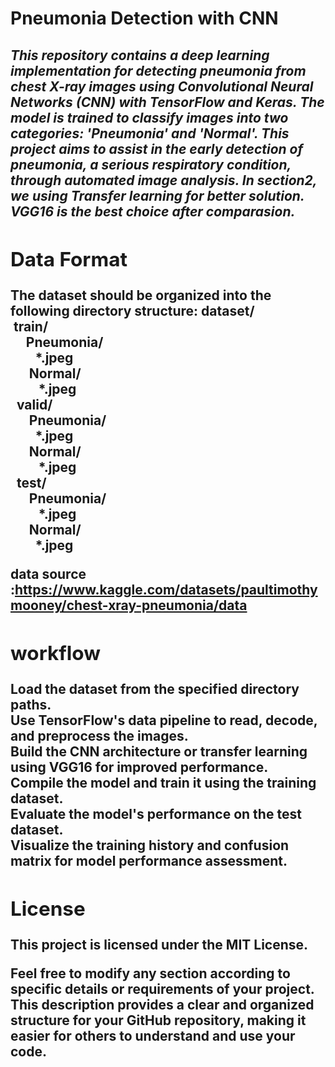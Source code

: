 <h1>Pneumonia Detection with CNN </h1>
<h2><Overview</h2>
<h5>
This repository contains a deep learning implementation for detecting pneumonia from chest X-ray images using Convolutional Neural Networks (CNN) with TensorFlow and Keras. The model is trained to classify images into two categories: 'Pneumonia' and 'Normal'. This project aims to assist in the early detection of pneumonia, a serious respiratory condition, through automated image analysis.
In section2, we using Transfer learning for better solution. VGG16 is the best choice after comparasion.
</h5>
<h2>Data Format</h2>
The dataset should be organized into the following directory structure:
dataset/<br>
    &nbsp;train/<br>
        &nbsp;&nbsp;&nbsp;&nbsp;&nbsp;Pneumonia/<br>
            &nbsp;&nbsp;&nbsp;&nbsp;&nbsp;&nbsp;&nbsp;&nbsp;*.jpeg<br>
       &nbsp;&nbsp;&nbsp;&nbsp;&nbsp; Normal/<br>
          &nbsp;&nbsp;&nbsp;&nbsp;&nbsp;&nbsp;&nbsp;&nbsp;  *.jpeg<br>
   &nbsp; valid/<br>
       &nbsp;&nbsp;&nbsp;&nbsp;&nbsp; Pneumonia/<br>
            &nbsp;&nbsp;&nbsp;&nbsp;&nbsp;&nbsp;&nbsp;&nbsp;*.jpeg<br>
      &nbsp;&nbsp;&nbsp;&nbsp;&nbsp;  Normal/<br>
          &nbsp;&nbsp;&nbsp;&nbsp;&nbsp;&nbsp;&nbsp;&nbsp;  *.jpeg<br>
   &nbsp; test/<br>
       &nbsp;&nbsp;&nbsp;&nbsp;&nbsp; Pneumonia/<br>
           &nbsp;&nbsp;&nbsp;&nbsp;&nbsp;&nbsp;&nbsp;&nbsp; *.jpeg<br>
      &nbsp;&nbsp;&nbsp;&nbsp;&nbsp;  Normal/<br>
            &nbsp;&nbsp;&nbsp;&nbsp;&nbsp;&nbsp;&nbsp;&nbsp;*.jpeg<br>

data source :https://www.kaggle.com/datasets/paultimothymooney/chest-xray-pneumonia/data

<h2>workflow</h2>
Load the dataset from the specified directory paths.<br>
Use TensorFlow's data pipeline to read, decode, and preprocess the images.<br>
Build the CNN architecture or transfer learning using VGG16 for improved performance.<br>
Compile the model and train it using the training dataset.<br>
Evaluate the model's performance on the test dataset.<br>
Visualize the training history and confusion matrix for model performance assessment.<br>

<h2>License</h2>
This project is licensed under the MIT License.

Feel free to modify any section according to specific details or requirements of your project. This description provides a clear and organized structure for your GitHub repository, making it easier for others to understand and use your code.
